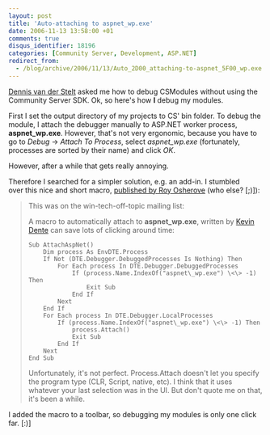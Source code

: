 ```yaml
---
layout: post
title: 'Auto-attaching to aspnet_wp.exe'
date: 2006-11-13 13:58:00 +01
comments: true
disqus_identifier: 18196
categories: [Community Server, Development, ASP.NET]
redirect_from:
  - /blog/archive/2006/11/13/Auto_2D00_attaching-to-aspnet_5F00_wp.exe.aspx
---
```


[Dennis van der Stelt](http://bloggingabout.net/blogs/dennis/) asked me how to debug CSModules without using the Community Server SDK. Ok, so here's how **I** debug my modules.

First I set the output directory of my projects to CS' bin folder. To debug the module, I attach the debugger manually to ASP.NET worker process, **aspnet\_wp.exe**. However, that's not very ergonomic, because you have to go to *Debug* → *Attach To Process*, select *aspnet\_wp.exe* (fortunately, processes are sorted by their name) and click *OK*.

However, after a while that gets really annoying.

Therefore I searched for a simpler solution, e.g. an add-in. I stumbled over this nice and short macro, [published by Roy Osherove](http://weblogs.asp.net/rosherove/archive/2003/09/22/28532.aspx) (who else? [;)]):

> This was on the win-tech-off-topic mailing list:
>
> A macro to automatically attach to **aspnet\_wp.exe**, written by [Kevin Dente](http://weblogs.asp.net/kdente/) can save lots of clicking around time:
>
> ``` vbnet
> Sub AttachAspNet()
>     Dim process As EnvDTE.Process
>     If Not (DTE.Debugger.DebuggedProcesses Is Nothing) Then
>         For Each process In DTE.Debugger.DebuggedProcesses
>             If (process.Name.IndexOf("aspnet\_wp.exe") \<\> -1) Then
>                 Exit Sub
>             End If
>         Next
>     End If
>     For Each process In DTE.Debugger.LocalProcesses
>         If (process.Name.IndexOf("aspnet\_wp.exe") \<\> -1) Then
>             process.Attach()
>             Exit Sub
>         End If
>     Next
> End Sub
> ```
>
> Unfortunately, it's not perfect. Process.Attach doesn't let you
> specify the program type (CLR, Script, native, etc). I think that it
> uses whatever your last selection was in the UI. But don't quote me
> on that, it's been a while.

I added the macro to a toolbar, so debugging my modules is only one click far. [:)]

